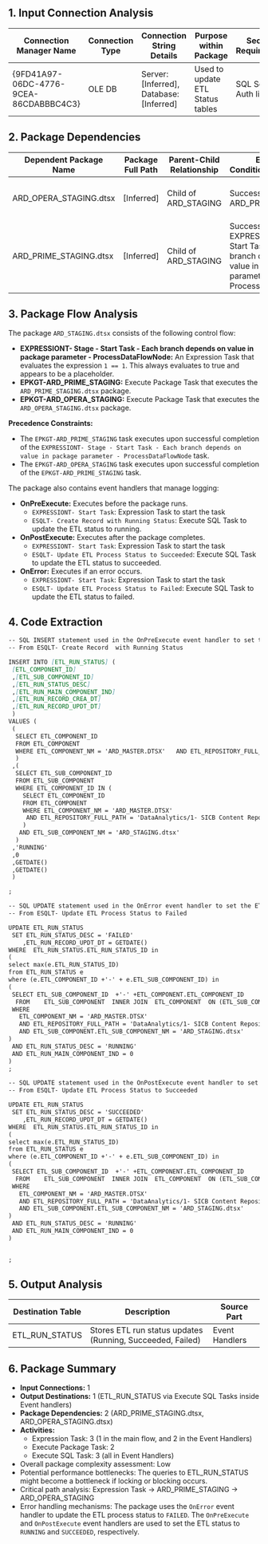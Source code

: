 ## 1. Input Connection Analysis

| Connection Manager Name   | Connection Type | Connection String Details  | Purpose within Package  | Security Requirements | Parameters/Variables | Source Part |
|---------------------------|-----------------|---------------------------|--------------------------|-----------------------|-----------------------|-------------|
| {9FD41A97-06DC-4776-9CEA-86CDABBBC4C3}           | OLE DB          | Server: [Inferred], Database: [Inferred]  | Used to update ETL Status tables | SQL Server Auth likely | User::V_SQL_UPDATE_ON_ERROR, User::V_SQL_UPDATE_ON_POST_EXECUTE, User::V_SQL_INSERT_ON_PRE_EXECUTE_RUN_STATUS | All Event Handlers|

## 2. Package Dependencies

| Dependent Package Name   | Package Full Path | Parent-Child Relationship  | Execution Conditions/Constraints  | Notes                               | Source Part |
|--------------------------|-------------------|------------------------------|-----------------------------------|-------------------------------------|-------------|
| ARD_OPERA_STAGING.dtsx   |  [Inferred]                 | Child of ARD_STAGING | Success of ARD_PRIME_STAGING        | Executes ARD_OPERA_STAGING           | Main Package Control Flow|
| ARD_PRIME_STAGING.dtsx   | [Inferred]                    | Child of ARD_STAGING | Success of EXPRESSIONT- Stage - Start Task - Each branch depends on value in package parameter - ProcessDataFlowNode        | Executes ARD_PRIME_STAGING           | Main Package Control Flow |

## 3. Package Flow Analysis

The package `ARD_STAGING.dtsx` consists of the following control flow:

*   **EXPRESSIONT- Stage - Start Task - Each branch depends on value in package parameter - ProcessDataFlowNode:** An Expression Task that evaluates the expression `1 == 1`.  This always evaluates to true and appears to be a placeholder.
*   **EPKGT-ARD_PRIME_STAGING:** Execute Package Task that executes the `ARD_PRIME_STAGING.dtsx` package.
*   **EPKGT-ARD_OPERA_STAGING:** Execute Package Task that executes the `ARD_OPERA_STAGING.dtsx` package.

**Precedence Constraints:**

*   The `EPKGT-ARD_PRIME_STAGING` task executes upon successful completion of the `EXPRESSIONT- Stage - Start Task - Each branch depends on value in package parameter - ProcessDataFlowNode` task.
*   The `EPKGT-ARD_OPERA_STAGING` task executes upon successful completion of the `EPKGT-ARD_PRIME_STAGING` task.

The package also contains event handlers that manage logging:

*   **OnPreExecute:** Executes before the package runs.
    *   `EXPRESSIONT- Start Task`: Expression Task to start the task
    *   `ESQLT- Create Record with Running Status`: Execute SQL Task to update the ETL status to running.
*   **OnPostExecute:** Executes after the package completes.
     *   `EXPRESSIONT- Start Task`: Expression Task to start the task
    *   `ESQLT- Update ETL Process Status to Succeeded`:  Execute SQL Task to update the ETL status to succeeded.
*   **OnError:** Executes if an error occurs.
    *   `EXPRESSIONT- Start Task`: Expression Task to start the task
    *   `ESQLT- Update ETL Process Status to Failed`: Execute SQL Task to update the ETL status to failed.

## 4. Code Extraction

```markdown
-- SQL INSERT statement used in the OnPreExecute event handler to set the ETL status to 'RUNNING'.
-- From ESQLT- Create Record  with Running Status

INSERT INTO [ETL_RUN_STATUS] (
 [ETL_COMPONENT_ID]
 ,[ETL_SUB_COMPONENT_ID]
 ,[ETL_RUN_STATUS_DESC]
 ,[ETL_RUN_MAIN_COMPONENT_IND]
 ,[ETL_RUN_RECORD_CREA_DT]
 ,[ETL_RUN_RECORD_UPDT_DT]
 )
VALUES (
 (
  SELECT ETL_COMPONENT_ID
  FROM ETL_COMPONENT
  WHERE ETL_COMPONENT_NM = 'ARD_MASTER.DTSX'   AND ETL_REPOSITORY_FULL_PATH = 'DataAnalytics/1- SICB Content Repository/SSIS/ARD'   
  )
 ,(
  SELECT ETL_SUB_COMPONENT_ID
  FROM ETL_SUB_COMPONENT
  WHERE ETL_COMPONENT_ID IN (
    SELECT ETL_COMPONENT_ID
    FROM ETL_COMPONENT
    WHERE ETL_COMPONENT_NM = 'ARD_MASTER.DTSX'
     AND ETL_REPOSITORY_FULL_PATH = 'DataAnalytics/1- SICB Content Repository/SSIS/ARD' 
    )
   AND ETL_SUB_COMPONENT_NM = 'ARD_STAGING.dtsx'   
  )
 ,'RUNNING'
 ,0
 ,GETDATE()
 ,GETDATE()
 )

;
```

```markdown
-- SQL UPDATE statement used in the OnError event handler to set the ETL status to 'FAILED'.
-- From ESQLT- Update ETL Process Status to Failed

UPDATE ETL_RUN_STATUS
 SET ETL_RUN_STATUS_DESC = 'FAILED'
    ,ETL_RUN_RECORD_UPDT_DT = GETDATE()
WHERE  ETL_RUN_STATUS.ETL_RUN_STATUS_ID in
(
select max(e.ETL_RUN_STATUS_ID)
from ETL_RUN_STATUS e
where (e.ETL_COMPONENT_ID +'-' + e.ETL_SUB_COMPONENT_ID) in 
(
 SELECT ETL_SUB_COMPONENT_ID  +'-' +ETL_COMPONENT.ETL_COMPONENT_ID 
  FROM    ETL_SUB_COMPONENT  INNER JOIN  ETL_COMPONENT  ON (ETL_SUB_COMPONENT.ETL_COMPONENT_ID = ETL_COMPONENT.ETL_COMPONENT_ID)
 WHERE 
   ETL_COMPONENT_NM = 'ARD_MASTER.DTSX' 
   AND ETL_REPOSITORY_FULL_PATH = 'DataAnalytics/1- SICB Content Repository/SSIS/ARD'
   AND ETL_SUB_COMPONENT.ETL_SUB_COMPONENT_NM = 'ARD_STAGING.dtsx'
)
 AND ETL_RUN_STATUS_DESC = 'RUNNING'
 AND ETL_RUN_MAIN_COMPONENT_IND = 0
)
;
```

```markdown
-- SQL UPDATE statement used in the OnPostExecute event handler to set the ETL status to 'SUCCEEDED'.
-- From ESQLT- Update ETL Process Status to Succeeded

UPDATE ETL_RUN_STATUS
 SET ETL_RUN_STATUS_DESC = 'SUCCEEDED'
    ,ETL_RUN_RECORD_UPDT_DT = GETDATE()
WHERE  ETL_RUN_STATUS.ETL_RUN_STATUS_ID in
(
select max(e.ETL_RUN_STATUS_ID)
from ETL_RUN_STATUS e
where (e.ETL_COMPONENT_ID +'-' + e.ETL_SUB_COMPONENT_ID) in 
(
 SELECT ETL_SUB_COMPONENT_ID  +'-' +ETL_COMPONENT.ETL_COMPONENT_ID 
  FROM    ETL_SUB_COMPONENT  INNER JOIN  ETL_COMPONENT  ON (ETL_SUB_COMPONENT.ETL_COMPONENT_ID = ETL_COMPONENT.ETL_COMPONENT_ID)
 WHERE 
   ETL_COMPONENT_NM = 'ARD_MASTER.DTSX' 
   AND ETL_REPOSITORY_FULL_PATH = 'DataAnalytics/1- SICB Content Repository/SSIS/ARD' 
   AND ETL_SUB_COMPONENT.ETL_SUB_COMPONENT_NM = 'ARD_STAGING.dtsx'
)
 AND ETL_RUN_STATUS_DESC = 'RUNNING'
 AND ETL_RUN_MAIN_COMPONENT_IND = 0
)


;
```

## 5. Output Analysis

| Destination Table          | Description                        | Source Part |
|--------------------------|------------------------------------|-------------|
| ETL_RUN_STATUS  | Stores ETL run status updates (Running, Succeeded, Failed)   | Event Handlers |

## 6. Package Summary

*   **Input Connections:** 1
*   **Output Destinations:** 1 (ETL_RUN_STATUS via Execute SQL Tasks inside Event handlers)
*   **Package Dependencies:** 2 (ARD_PRIME_STAGING.dtsx, ARD_OPERA_STAGING.dtsx)
*   **Activities:**
    *   Expression Task: 3 (1 in the main flow, and 2 in the Event Handlers)
    *   Execute Package Task: 2
    *   Execute SQL Task: 3 (all in Event Handlers)
*   Overall package complexity assessment: Low
*   Potential performance bottlenecks: The queries to ETL_RUN_STATUS might become a bottleneck if locking or blocking occurs.
*   Critical path analysis: Expression Task -> ARD_PRIME_STAGING -> ARD_OPERA_STAGING
*   Error handling mechanisms:  The package uses the `OnError` event handler to update the ETL process status to `FAILED`. The `OnPreExecute` and `OnPostExecute` event handlers are used to set the ETL status to `RUNNING` and `SUCCEEDED`, respectively.
